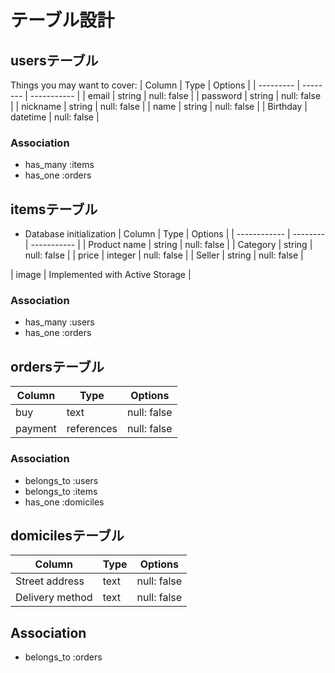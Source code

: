 # テーブル設計

## usersテーブル

Things you may want to cover:
| Column     | Type     | Options     |
| ---------  | -------- | ----------- |
| email      | string   | null: false |
| password   | string   | null: false |
| nickname   | string   | null: false |
| name       | string   | null: false |
| Birthday   | datetime | null: false |

### Association
- has_many :items
- has_one :orders

## itemsテーブル

* Database initialization
| Column       | Type     | Options     |
| ------------ | -------- | ----------- |
| Product name | string   | null: false |
| Category     | string   | null: false |
| price        | integer  | null: false |
| Seller       | string   | null: false |

| image | Implemented with Active Storage | 

### Association
- has_many :users
- has_one :orders

## ordersテーブル

| Column    | Type       | Options     |
| --------- | ---------- | ----------- |
| buy       | text       | null: false |
| payment   | references | null: false |

### Association
- belongs_to :users
- belongs_to :items
- has_one :domiciles

## domicilesテーブル

| Column           | Type       | Options     |
| ---------------- | ---------- | ----------- |
| Street address   | text       | null: false |
| Delivery method  | text       | null: false |

## Association
- belongs_to :orders